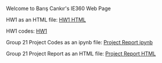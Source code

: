 Welcome to Barış Cankır's IE360 Web Page

HW1 as an HTML file: [HW1 HTML](IE360-HW1.html)

HW1 codes: [HW1](HW1)

Group 21 Project Codes as an ipynb file: [Project Report ipynb](IE360_Group21_ProjectReport.ipynb)

Group 21 Project Report as an HTML file: [Project Report HTML](IE360_Group21_ProjectReport.html)
